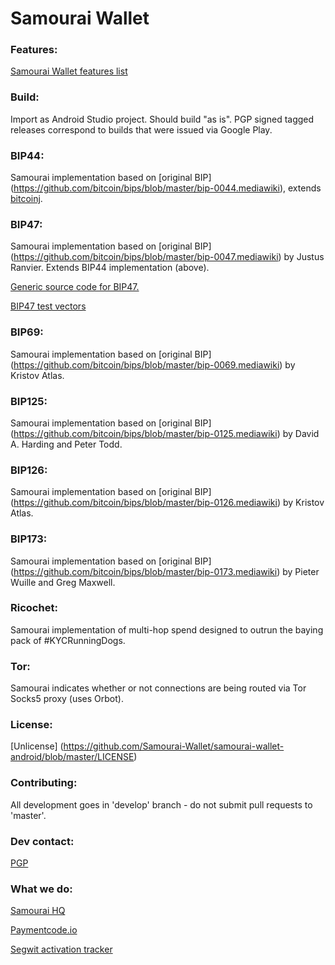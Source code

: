 # Samourai Wallet

### Features:

[Samourai Wallet features list](https://gist.github.com/SamouraiDev/f4ce0f423fc09fea307be81b3dfafe48)

### Build:

Import as Android Studio project. Should build "as is". PGP signed tagged releases correspond to builds that were issued via Google Play.

### BIP44:

Samourai implementation based on [original BIP] (https://github.com/bitcoin/bips/blob/master/bip-0044.mediawiki), extends [bitcoinj](https://bitcoinj.github.io/).

### BIP47:

Samourai implementation based on [original BIP] (https://github.com/bitcoin/bips/blob/master/bip-0047.mediawiki) by Justus Ranvier. Extends BIP44 implementation (above).

[Generic source code for BIP47.](https://github.com/SamouraiDev/BIP47_RPC)

[BIP47 test vectors](https://gist.github.com/SamouraiDev/6aad669604c5930864bd)

### BIP69:

Samourai implementation based on [original BIP] (https://github.com/bitcoin/bips/blob/master/bip-0069.mediawiki) by Kristov Atlas.

### BIP125:

Samourai implementation based on [original BIP] (https://github.com/bitcoin/bips/blob/master/bip-0125.mediawiki) by David A. Harding and Peter Todd.

### BIP126:

Samourai implementation based on [original BIP] (https://github.com/bitcoin/bips/blob/master/bip-0126.mediawiki) by Kristov Atlas.

### BIP173:

Samourai implementation based on [original BIP] (https://github.com/bitcoin/bips/blob/master/bip-0173.mediawiki) by Pieter Wuille and Greg Maxwell.

### Ricochet:

Samourai implementation of multi-hop spend designed to outrun the baying pack of #KYCRunningDogs.

### Tor:

Samourai indicates whether or not connections are being routed via Tor Socks5 proxy (uses Orbot).

### License:

[Unlicense] (https://github.com/Samourai-Wallet/samourai-wallet-android/blob/master/LICENSE)

### Contributing:

All development goes in 'develop' branch - do not submit pull requests to 'master'.

### Dev contact:

[PGP](http://pgp.mit.edu/pks/lookup?op=get&search=0x72B5BACDFEDF39D7)

### What we do:

[Samourai HQ](http://samouraiwallet.com)

[Paymentcode.io](http://paymentcode.io)

[Segwit activation tracker](http://segw.it)
